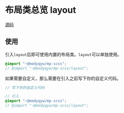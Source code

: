 # 布局类总览 layout

[源码](https://github.com/MillCloud/mp-scss/blob/master/layout)

## 使用

引入`layout`后即可使用内置的布局类。`layout`可以单独使用。

```scss
@import "~@modyqyw/mp-scss";
// @import "~@modyqyw/mp-scss/layout";
```

如果需要自定义，那么需要在引入之前写下你的自定义代码。

```scss
// 写下你的自定义代码

// 引入
@import "~@modyqyw/mp-scss";
// @import "~@modyqyw/mp-scss/layout";
```
